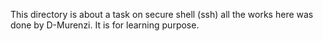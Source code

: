 This directory is about a task on secure shell (ssh)
all the works here was done by D-Murenzi.
It is for learning purpose.
